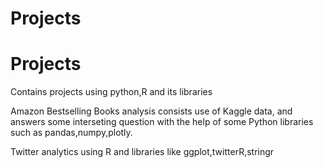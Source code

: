 # Projects
<html>
  <head>
    <h1>Projects</h1>
  </head>
  <body>
    <p>Contains projects using python,R and its libraries</p>
    <p>Amazon Bestselling Books analysis consists use of Kaggle data, and answers some interseting question
      with the help of some Python libraries such as pandas,numpy,plotly.</p>
    <p>Twitter analytics using R and libraries like ggplot,twitterR,stringr</p>
    
   </body 
  </html>
